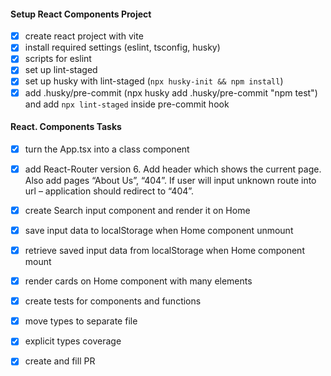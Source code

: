 #### Setup React Components Project
- [x] create react project with vite
- [x] install required settings (eslint, tsconfig, husky)
- [x] scripts for eslint
- [x] set up lint-staged
- [x] set up husky with lint-staged (`npx husky-init && npm install`)
- [x] add .husky/pre-commit (npx husky add .husky/pre-commit "npm test") and add `npx lint-staged` inside pre-commit hook

#### React. Components Tasks
- [x] turn the App.tsx into a class component
- [x] add React-Router version 6. Add header which shows the current page. Also add pages “About Us”, “404”. If user will input unknown route into url – application should redirect to “404”.

- [x] create Search input component and render it on Home
- [x] save input data to localStorage when Home component unmount
- [x] retrieve saved input data from localStorage when Home component mount
- [x] render cards on Home component with many elements

- [x] create tests for components and functions
- [x] move types to separate file
- [x] explicit types coverage
- [x] create and fill PR
